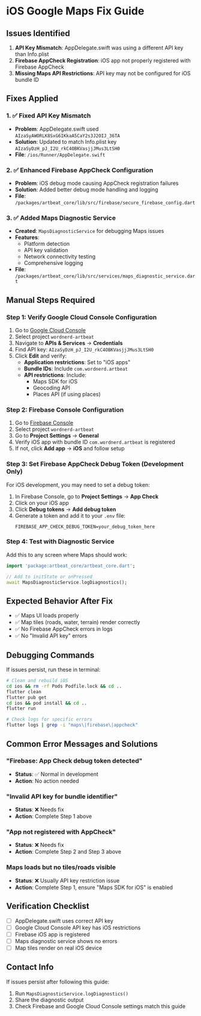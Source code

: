 # iOS Google Maps Fix Guide

## Issues Identified
1. **API Key Mismatch**: AppDelegate.swift was using a different API key than Info.plist
2. **Firebase AppCheck Registration**: iOS app not properly registered with Firebase AppCheck
3. **Missing Maps API Restrictions**: API key may not be configured for iOS bundle ID

## Fixes Applied

### 1. ✅ Fixed API Key Mismatch
- **Problem**: AppDelegate.swift used `AIzaSyAWORLK8SxG6IKkaA5CaY2s3J2OIJ_36TA`
- **Solution**: Updated to match Info.plist key `AIzaSyDzH_pJ_I2U_rkC4OBKVasjjJMus3LtSH0`
- **File**: `/ios/Runner/AppDelegate.swift`

### 2. ✅ Enhanced Firebase AppCheck Configuration
- **Problem**: iOS debug mode causing AppCheck registration failures
- **Solution**: Added better debug mode handling and logging
- **File**: `/packages/artbeat_core/lib/src/firebase/secure_firebase_config.dart`

### 3. ✅ Added Maps Diagnostic Service
- **Created**: `MapsDiagnosticService` for debugging Maps issues
- **Features**: 
  - Platform detection
  - API key validation
  - Network connectivity testing
  - Comprehensive logging
- **File**: `/packages/artbeat_core/lib/src/services/maps_diagnostic_service.dart`

## Manual Steps Required

### Step 1: Verify Google Cloud Console Configuration
1. Go to [Google Cloud Console](https://console.cloud.google.com)
2. Select project `wordnerd-artbeat`
3. Navigate to **APIs & Services** → **Credentials**
4. Find API key: `AIzaSyDzH_pJ_I2U_rkC4OBKVasjjJMus3LtSH0`
5. Click **Edit** and verify:
   - **Application restrictions**: Set to "iOS apps"
   - **Bundle IDs**: Include `com.wordnerd.artbeat`
   - **API restrictions**: Include:
     - Maps SDK for iOS
     - Geocoding API
     - Places API (if using places)

### Step 2: Firebase Console Configuration
1. Go to [Firebase Console](https://console.firebase.google.com)
2. Select project `wordnerd-artbeat`
3. Go to **Project Settings** → **General**
4. Verify iOS app with bundle ID `com.wordnerd.artbeat` is registered
5. If not, click **Add app** → **iOS** and follow setup

### Step 3: Set Firebase AppCheck Debug Token (Development Only)
For iOS development, you may need to set a debug token:

1. In Firebase Console, go to **Project Settings** → **App Check**
2. Click on your iOS app
3. Click **Debug tokens** → **Add debug token**
4. Generate a token and add it to your `.env` file:
   ```
   FIREBASE_APP_CHECK_DEBUG_TOKEN=your_debug_token_here
   ```

### Step 4: Test with Diagnostic Service
Add this to any screen where Maps should work:

```dart
import 'package:artbeat_core/artbeat_core.dart';

// Add to initState or onPressed
await MapsDiagnosticService.logDiagnostics();
```

## Expected Behavior After Fix
- ✅ Maps UI loads properly
- ✅ Map tiles (roads, water, terrain) render correctly
- ✅ No Firebase AppCheck errors in logs
- ✅ No "Invalid API key" errors

## Debugging Commands
If issues persist, run these in terminal:

```bash
# Clean and rebuild iOS
cd ios && rm -rf Pods Podfile.lock && cd ..
flutter clean
flutter pub get
cd ios && pod install && cd ..
flutter run

# Check logs for specific errors
flutter logs | grep -i "maps\|firebase\|appcheck"
```

## Common Error Messages and Solutions

### "Firebase: App Check debug token detected" 
- **Status**: ✅ Normal in development
- **Action**: No action needed

### "Invalid API key for bundle identifier" 
- **Status**: ❌ Needs fix
- **Action**: Complete Step 1 above

### "App not registered with AppCheck"
- **Status**: ❌ Needs fix  
- **Action**: Complete Step 2 and Step 3 above

### Maps loads but no tiles/roads visible
- **Status**: ❌ Usually API key restriction issue
- **Action**: Complete Step 1, ensure "Maps SDK for iOS" is enabled

## Verification Checklist
- [ ] AppDelegate.swift uses correct API key
- [ ] Google Cloud Console API key has iOS restrictions
- [ ] Firebase iOS app is registered
- [ ] Maps diagnostic service shows no errors
- [ ] Map tiles render on real iOS device

## Contact Info
If issues persist after following this guide:
1. Run `MapsDiagnosticService.logDiagnostics()`
2. Share the diagnostic output
3. Check Firebase and Google Cloud Console settings match this guide
